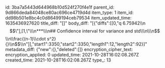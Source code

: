 id: 3ba7a5443d644968b10d524f270f4e1f
parent_id: 9d866deda84048ce80ac696ce4719d4d
item_type: 1
item_id: dd98b501e8bc4c0d86499194ceb79534
item_updated_time: 1635436927620
title_diff: "[]"
body_diff: "[{\"diffs\":[[0,\"q 6.75942\\\n$$\"],[1,\"\\\n***\\\n## Confidence interval for variance and std\\\n\\\n$$\\\n\\\\frac{(n-1)\\\\cdot s^2}{}\\\n$$\\\n\"]],\"start1\":3350,\"start2\":3350,\"length1\":12,\"length2\":92}]"
metadata_diff: {"new":{},"deleted":[]}
encryption_cipher_text: 
encryption_applied: 0
updated_time: 2021-10-28T16:02:08.267Z
created_time: 2021-10-28T16:02:08.267Z
type_: 13
